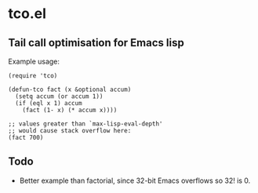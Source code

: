 # tco.el
## Tail call optimisation for Emacs lisp

Example usage:

    (require 'tco)
    
    (defun-tco fact (x &optional accum)
      (setq accum (or accum 1))
      (if (eql x 1) accum
        (fact (1- x) (* accum x))))

    ;; values greater than `max-lisp-eval-depth'
    ;; would cause stack overflow here:
    (fact 700)

## Todo

* Better example than factorial, since 32-bit Emacs overflows so 32!
  is 0.

